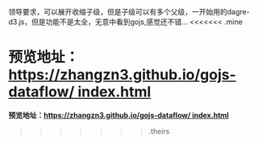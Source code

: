 领导要求，可以展开收缩子级，但是子级可以有多个父级，一开始用的dagre-d3.js，但是功能不是太全，无意中看到gojs,感觉还不错... 
<<<<<<< .mine
  
**预览地址：[https://zhangzn3.github.io/gojs-dataflow/  index.html](https://zhangzn3.github.io/gojs-dataflow/index.html "点击预览")**
=======

**预览地址：[https://zhangzn3.github.io/gojs-dataflow/  index.html](https://zhangzn3.github.io/gojs-dataflow/index.html "点击预览")**
>>>>>>> .theirs
